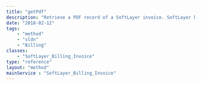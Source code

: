 ```yaml
---
title: "getPdf"
description: "Retrieve a PDF record of a SoftLayer invoice. SoftLayer keeps PDF records of all closed invoices for customer retrieval from the portal and API. You must have a PDF reader installed in order to view these invoice files. "
date: "2018-02-12"
tags:
    - "method"
    - "sldn"
    - "Billing"
classes:
    - "SoftLayer_Billing_Invoice"
type: "reference"
layout: "method"
mainService : "SoftLayer_Billing_Invoice"
---
```


